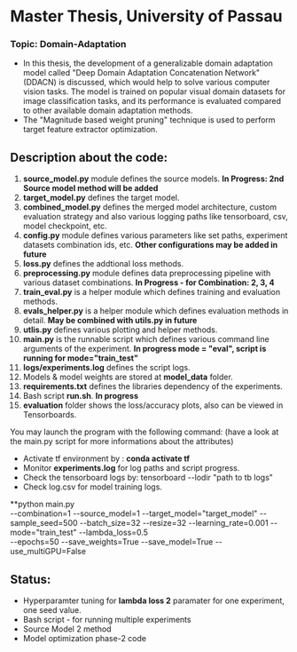 
# Master Thesis, University of Passau
### Topic: Domain-Adaptation
- In this thesis, the development of a generalizable domain adaptation model called "Deep Domain Adaptation Concatenation Network" (DDACN) is discussed, which would help to solve various computer vision tasks. The model is trained on popular visual domain datasets for image classification tasks, and its performance is evaluated compared to other available domain adaptation methods.
-  The "Magnitude based weight pruning" technique is used to perform target feature extractor optimization.

## Description about the code: 
1.  **source_model.py** module defines the source models. **In Progress: 2nd Source model method will be added**
2. **target_model.py** defines the target model.
3. **combined_model.py** defines the merged model architecture, custom evaluation strategy and also various logging paths like tensorboard, csv, model checkpoint, etc.
4.  **config.py** module defines various parameters like set paths, experiment datasets combination ids, etc. **Other configurations may be added in future**
5.  **loss.py** defines the addtional loss methods.
6.  **preprocessing.py** module defines data preprocessing pipeline with various dataset combinations. **In Progress - for Combination: 2, 3, 4**
7. **train_eval.py** is a helper module which defines training and evaluation methods.
8. **evals_helper.py** is a helper module which defines evaluation methods in detail. **May be combined with utils.py in future**
9. **utlis.py** defines various plotting and helper methods. 
10. **main.py** is the runnable script which defines various command line arguments of the experiment. **In progress mode = "eval", script is running for mode="train_test"**
11. **logs/experiments.log** defines the script logs.
12. Models & model weights are stored at **model_data** folder.
13. **requirements.txt** defines the libraries dependency of the experiments.
14. Bash script **run.sh**. **In progress**
15. **evaluation** folder shows the loss/accuracy plots, also can be viewed in Tensorboards.

You may launch the program with the following command: (have a look at the main.py script for more informations about the attributes)

- Activate tf environment by : **conda activate tf**
-  Monitor **experiments.log** for log paths and script progress.
- Check the tensorboard logs by: tensorboard --lodir "path to  tb logs"
- Check log.csv for model training logs.


**python main.py  
--combination=1
--source_model=1
--target_model="target_model"
--sample_seed=500
--batch_size=32 
--resize=32
--learning_rate=0.001
--mode="train_test"
--lambda_loss=0.5  
--epochs=50
--save_weights=True
--save_model=True 
--use_multiGPU=False

## Status:
 - Hyperparamter tuning for **lambda loss 2** paramater for one
   experiment, one seed value.
  - Bash script - for running multiple experiments
  - Source Model 2 method
  - Model optimization phase-2 code
